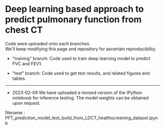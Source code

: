 # Deep learning based approach to predict pulmonary function from chest CT

Code were uploaded onto each branches.    
We'll keep modifying this page and repository for ascertain reproducibility. 



* "training" branch: Code used to train deep learning model to predict FVC and FEV1.

* "test" branch: Code used to get test results, and related figures and tables.


<hr>

* 2023-02-09
We have uploaded a revised version of the IPython notebook for inference testing. The model weights can be obtained upon request.

filename : PFT_prediction_model_test_build_from_LDCT_healthscreening_dataset.ipynb

